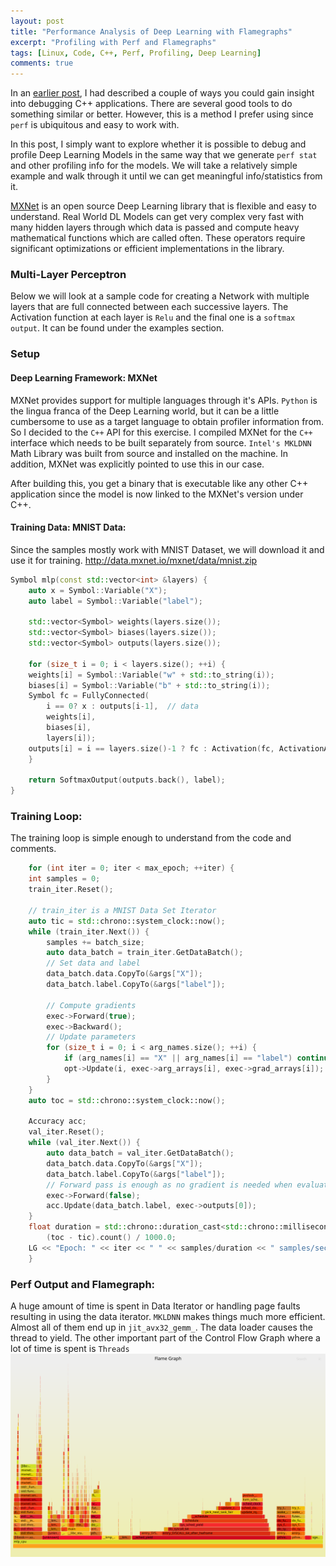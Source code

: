 ```yaml
---
layout: post
title: "Performance Analysis of Deep Learning with Flamegraphs"
excerpt: "Profiling with Perf and Flamegraphs"
tags: [Linux, Code, C++, Perf, Profiling, Deep Learning]
comments: true
---
```

In an [earlier post](http://www.mycpu.org/flamegraphs-on-c++/), I had described
a couple of ways you could gain insight into debugging C++ applications. There
are several good tools to do something similar or better. However, this is
a method I prefer using since ``perf`` is ubiquitous and easy to work with.

In this post, I simply want to explore whether it is possible to debug and
profile Deep Learning Models in the same way that we generate ``perf stat`` and
other profiling info for the models. We will take a relatively simple example
and walk through it until we can get meaningful info/statistics from it.

[MXNet](https://mxnet.incubator.apache.org/) is an open source Deep Learning
library that is flexible and easy to understand. Real World DL Models can get
very complex very fast with many hidden layers through which data is passed and
compute heavy mathematical functions which are called often. These operators
require significant optimizations or efficient implementations in the library.

### Multi-Layer Perceptron
Below we will look at a sample code for creating a Network with multiple layers
that are full connected between each successive layers. The Activation function
at each layer is ``Relu`` and the final one is a ``softmax output``. It can be
found under the examples section.

### Setup
#### Deep Learning Framework: MXNet
MXNet provides support for multiple languages through it's APIs. ``Python`` is
the lingua franca of the Deep Learning world, but it can be a little cumbersome
to use as a target language to obtain profiler information from. So I decided to
the ``C++`` API for this exercise. I compiled MXNet for the ``C++`` interface
which needs to be built separately from source. ``Intel's MKLDNN`` Math Library
was built from source and installed on the machine. In addition, MXNet was
explicitly pointed to use this in our case.

After building this, you get a binary that is executable like any other C++
application since the model is now linked to the MXNet's version under C++.

#### Training Data: MNIST Data:
Since the samples mostly work with MNIST Dataset, we will download it and use it
for training.
http://data.mxnet.io/mxnet/data/mnist.zip
```cpp
Symbol mlp(const std::vector<int> &layers) {
    auto x = Symbol::Variable("X");
    auto label = Symbol::Variable("label");

    std::vector<Symbol> weights(layers.size());
    std::vector<Symbol> biases(layers.size());
    std::vector<Symbol> outputs(layers.size());

    for (size_t i = 0; i < layers.size(); ++i) {
    weights[i] = Symbol::Variable("w" + std::to_string(i));
    biases[i] = Symbol::Variable("b" + std::to_string(i));
    Symbol fc = FullyConnected(
        i == 0? x : outputs[i-1],  // data
        weights[i],
        biases[i],
        layers[i]);
    outputs[i] = i == layers.size()-1 ? fc : Activation(fc, ActivationActType::kRelu);
    }

    return SoftmaxOutput(outputs.back(), label);
}
```

### Training Loop:
The training loop is simple enough to understand from the code and comments.
```cpp
    for (int iter = 0; iter < max_epoch; ++iter) {
    int samples = 0;
    train_iter.Reset();

	// train_iter is a MNIST Data Set Iterator
    auto tic = std::chrono::system_clock::now();
    while (train_iter.Next()) {
        samples += batch_size;
        auto data_batch = train_iter.GetDataBatch();
        // Set data and label
        data_batch.data.CopyTo(&args["X"]);
        data_batch.label.CopyTo(&args["label"]);

        // Compute gradients
        exec->Forward(true);
        exec->Backward();
        // Update parameters
        for (size_t i = 0; i < arg_names.size(); ++i) {
            if (arg_names[i] == "X" || arg_names[i] == "label") continue;
            opt->Update(i, exec->arg_arrays[i], exec->grad_arrays[i]);
        }
    }
    auto toc = std::chrono::system_clock::now();

    Accuracy acc;
    val_iter.Reset();
    while (val_iter.Next()) {
        auto data_batch = val_iter.GetDataBatch();
        data_batch.data.CopyTo(&args["X"]);
        data_batch.label.CopyTo(&args["label"]);
        // Forward pass is enough as no gradient is needed when evaluating
        exec->Forward(false);
        acc.Update(data_batch.label, exec->outputs[0]);
    }
    float duration = std::chrono::duration_cast<std::chrono::milliseconds>
        (toc - tic).count() / 1000.0;
    LG << "Epoch: " << iter << " " << samples/duration << " samples/sec Accuracy: " << acc.Get();
    }
```

### Perf Output and Flamegraph:
A huge amount of time is spent in Data Iterator or handling page faults
resulting in using the data iterator. ``MKLDNN`` makes things much more
efficient. Almost all of them end up in ``jit_avx32_gemm_``. The data loader
causes the thread to yield. The other important part of the Control Flow Graph
where a lot of time is spent is ``Threads``
![Flamegraphs of Multi Layer Perceptron](/images/mlp_cpu.svg)

